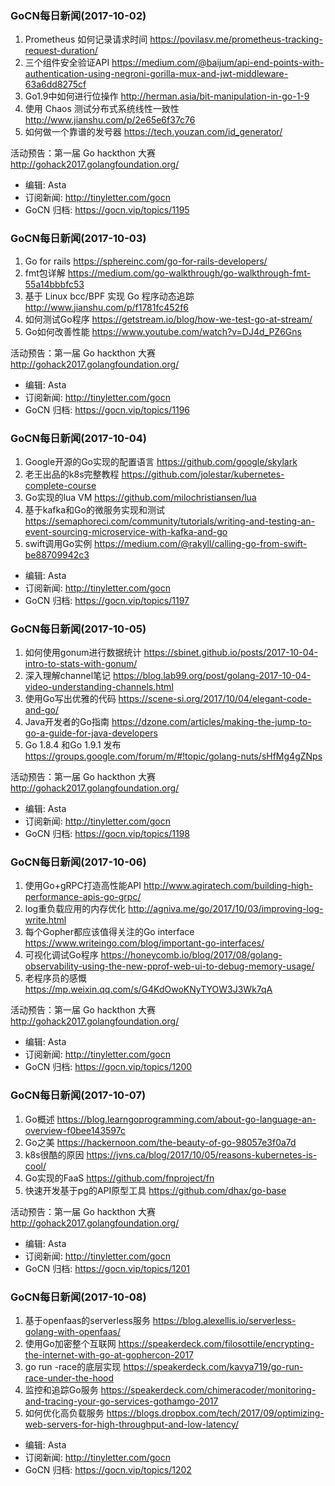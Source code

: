 ### GoCN每日新闻(2017-10-02)

1. Prometheus 如何记录请求时间 https://povilasv.me/prometheus-tracking-request-duration/
2. 三个组件安全验证API https://medium.com/@baijum/api-end-points-with-authentication-using-negroni-gorilla-mux-and-jwt-middleware-63a6dd8275cf
3. Go1.9中如何进行位操作 http://herman.asia/bit-manipulation-in-go-1-9
4. 使用 Chaos 测试分布式系统线性一致性 http://www.jianshu.com/p/2e65e6f37c76
5. 如何做一个靠谱的发号器 https://tech.youzan.com/id_generator/

活动预告：第一届 Go hackthon 大赛 http://gohack2017.golangfoundation.org/

* 编辑: Asta
* 订阅新闻: http://tinyletter.com/gocn
* GoCN 归档: https://gocn.vip/topics/1195

### GoCN每日新闻(2017-10-03)

1. Go for rails https://sphereinc.com/go-for-rails-developers/
2. fmt包详解 https://medium.com/go-walkthrough/go-walkthrough-fmt-55a14bbbfc53
3. 基于 Linux bcc/BPF 实现 Go 程序动态追踪 http://www.jianshu.com/p/f1781fc452f6
4. 如何测试Go程序 https://getstream.io/blog/how-we-test-go-at-stream/
5. Go如何改善性能 https://www.youtube.com/watch?v=DJ4d_PZ6Gns

活动预告：第一届 Go hackthon 大赛 http://gohack2017.golangfoundation.org/

* 编辑: Asta
* 订阅新闻: http://tinyletter.com/gocn
* GoCN 归档: https://gocn.vip/topics/1196

### GoCN每日新闻(2017-10-04)

1. Google开源的Go实现的配置语言 https://github.com/google/skylark
2. 老王出品的k8s完整教程 https://github.com/jolestar/kubernetes-complete-course
3. Go实现的lua VM https://github.com/milochristiansen/lua
4. 基于kafka和Go的微服务实现和测试 https://semaphoreci.com/community/tutorials/writing-and-testing-an-event-sourcing-microservice-with-kafka-and-go
5. swift调用Go实例 https://medium.com/@rakyll/calling-go-from-swift-be88709942c3

* 编辑: Asta
* 订阅新闻: http://tinyletter.com/gocn
* GoCN 归档: https://gocn.vip/topics/1197

### GoCN每日新闻(2017-10-05)

1. 如何使用gonum进行数据统计 https://sbinet.github.io/posts/2017-10-04-intro-to-stats-with-gonum/
2. 深入理解channel笔记 https://blog.lab99.org/post/golang-2017-10-04-video-understanding-channels.html
3. 使用Go写出优雅的代码 https://scene-si.org/2017/10/04/elegant-code-and-go/
4. Java开发者的Go指南 https://dzone.com/articles/making-the-jump-to-go-a-guide-for-java-developers
5. Go 1.8.4 和Go 1.9.1 发布 https://groups.google.com/forum/m/#!topic/golang-nuts/sHfMg4gZNps

活动预告：第一届 Go hackthon 大赛 http://gohack2017.golangfoundation.org/

* 编辑: Asta
* 订阅新闻: http://tinyletter.com/gocn
* GoCN 归档: https://gocn.vip/topics/1198

### GoCN每日新闻(2017-10-06)

1. 使用Go+gRPC打造高性能API http://www.agiratech.com/building-high-performance-apis-go-grpc/
2. log重负载应用的内存优化 http://agniva.me/go/2017/10/03/improving-log-write.html
3. 每个Gopher都应该值得关注的Go interface https://www.writeingo.com/blog/important-go-interfaces/
4. 可视化调试Go程序 https://honeycomb.io/blog/2017/08/golang-observability-using-the-new-pprof-web-ui-to-debug-memory-usage/
5. 老程序员的感慨 https://mp.weixin.qq.com/s/G4KdOwoKNyTYOW3J3Wk7qA

活动预告：第一届 Go hackthon 大赛 http://gohack2017.golangfoundation.org/

* 编辑: Asta
* 订阅新闻: http://tinyletter.com/gocn
* GoCN 归档: https://gocn.vip/topics/1200

### GoCN每日新闻(2017-10-07)

1. Go概述 https://blog.learngoprogramming.com/about-go-language-an-overview-f0bee143597c
2. Go之美 https://hackernoon.com/the-beauty-of-go-98057e3f0a7d
3. k8s很酷的原因 https://jvns.ca/blog/2017/10/05/reasons-kubernetes-is-cool/
4. Go实现的FaaS https://github.com/fnproject/fn
5. 快速开发基于pg的API原型工具 https://github.com/dhax/go-base

活动预告：第一届 Go hackthon 大赛 http://gohack2017.golangfoundation.org/

* 编辑: Asta
* 订阅新闻: http://tinyletter.com/gocn
* GoCN 归档: https://gocn.vip/topics/1201

### GoCN每日新闻(2017-10-08)

1. 基于openfaas的serverless服务 https://blog.alexellis.io/serverless-golang-with-openfaas/
2. 使用Go加密整个互联网 https://speakerdeck.com/filosottile/encrypting-the-internet-with-go-at-gophercon-2017
3. go run -race的底层实现 https://speakerdeck.com/kavya719/go-run-race-under-the-hood
4. 监控和追踪Go服务 https://speakerdeck.com/chimeracoder/monitoring-and-tracing-your-go-services-gothamgo-2017
5. 如何优化高负载服务 https://blogs.dropbox.com/tech/2017/09/optimizing-web-servers-for-high-throughput-and-low-latency/

* 编辑: Asta
* 订阅新闻: http://tinyletter.com/gocn
* GoCN 归档: https://gocn.vip/topics/1202